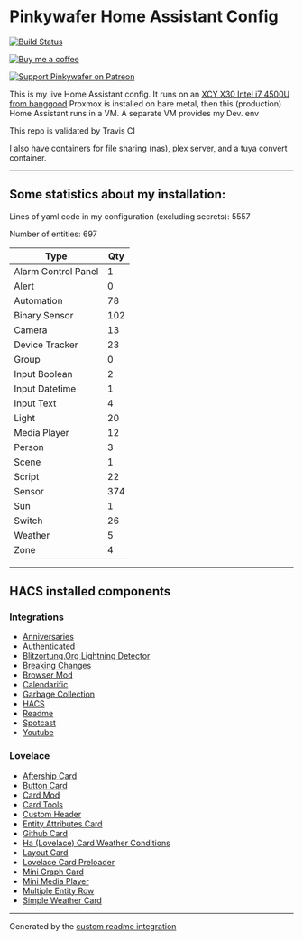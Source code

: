 # Pinkywafer Home Assistant Config

[![Build Status](https://travis-ci.com/pinkywafer/Home-Assistant_Config.svg?branch=master)](https://travis-ci.com/pinkywafer/Home-Assistant_Config)

[![Buy me a coffee](https://img.shields.io/static/v1.svg?label=Buy%20me%20a%20coffee&logo=buy%20me%20a%20coffee&logoColor=white&labelColor=ff69b4&message=donate&color=Black)](https://www.buymeacoffee.com/V3q9id4)

[![Support Pinkywafer on Patreon][patreon-shield]][patreon]

This is my live Home Assistant config. 
It runs on an [XCY X30 Intel i7 4500U from banggood](https://www.banggood.com/XCY-X30-Mini-PC-Intel-Core-I7-4500U-Barebone-1_8GHz-Intel-HD-Graphics-4200-Windows-10-Dual-Core-Fanless-Mini-Desktop-PC-HDMI-VGA-WiFi-Nettop-HTPC-p-1479424.html)
Proxmox is installed on bare metal,  then this (production) Home Assistant runs in a VM.
A separate VM provides my Dev. env

This repo is validated by Travis CI

I also have containers for file sharing (nas), plex server, and a tuya convert container.

***

## Some statistics about my installation:

Lines of yaml code in my configuration (excluding secrets): 5557

Number of entities: 697

Type | Qty
-- | --
Alarm Control Panel | 1
Alert | 0
Automation | 78
Binary Sensor | 102
Camera | 13
Device Tracker | 23
Group | 0
Input Boolean | 2
Input Datetime | 1
Input Text | 4
Light | 20
Media Player | 12
Person | 3
Scene | 1
Script | 22
Sensor | 374
Sun | 1
Switch | 26
Weather | 5
Zone | 4

***

## HACS installed components

### Integrations
- [Anniversaries](https://github.com/pinkywafer/Anniversaries)
- [Authenticated](https://github.com/custom-components/authenticated)
- [Blitzortung.Org Lightning Detector](https://github.com/mrk-its/homeassistant-blitzortung)
- [Breaking Changes](https://github.com/custom-components/breaking_changes)
- [Browser Mod](https://github.com/thomasloven/hass-browser_mod)
- [Calendarific](https://github.com/pinkywafer/Calendarific)
- [Garbage Collection](https://github.com/bruxy70/Garbage-Collection)
- [HACS](https://github.com/hacs/integration)
- [Readme](https://github.com/custom-components/readme)
- [Spotcast](https://github.com/fondberg/spotcast)
- [Youtube](https://github.com/custom-components/youtube)

### Lovelace
- [Aftership Card](https://github.com/iantrich/aftership-card)
- [Button Card](https://github.com/custom-cards/button-card)
- [Card Mod](https://github.com/thomasloven/lovelace-card-mod)
- [Card Tools](https://github.com/thomasloven/lovelace-card-tools)
- [Custom Header](https://github.com/maykar/custom-header)
- [Entity Attributes Card](https://github.com/custom-cards/entity-attributes-card)
- [Github Card](https://github.com/ljmerza/github-card)
- [Ha (Lovelace) Card Weather Conditions](https://github.com/r-renato/ha-card-weather-conditions)
- [Layout Card](https://github.com/thomasloven/lovelace-layout-card)
- [Lovelace Card Preloader](https://github.com/gadgetchnnel/lovelace-card-preloader)
- [Mini Graph Card](https://github.com/kalkih/mini-graph-card)
- [Mini Media Player](https://github.com/kalkih/mini-media-player)
- [Multiple Entity Row](https://github.com/benct/lovelace-multiple-entity-row)
- [Simple Weather Card](https://github.com/kalkih/simple-weather-card)

***


Generated by the [custom readme integration](https://github.com/custom-components/readme)

[patreon-shield]: https://c5.patreon.com/external/logo/become_a_patron_button.png
[patreon]: https://www.patreon.com/pinkywafer